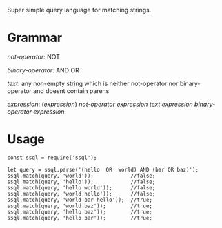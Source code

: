 Super simple query language for matching strings.

# Grammar

_not-operator_: NOT

_binary-operator_:
	AND
	OR

_text_: any non-empty string which is neither not-operator nor binary-operator and doesnt contain parens

_expression_:
	(_expression_)
	_not-operator_ _expression_
	_text_
	_expression binary-operator expression_

# Usage

```
const ssql = require('ssql');

let query = ssql.parse('(hello  OR  world) AND (bar OR baz)');
ssql.match(query, 'world'));			//false;
ssql.match(query, 'hello'));			//false;
ssql.match(query, 'hello world'));		//false;
ssql.match(query, 'world hello'));		//false;
ssql.match(query, 'world bar hello'));	//true;
ssql.match(query, 'world baz'));		//true;
ssql.match(query, 'hello baz'));		//true;
ssql.match(query, 'hello bar'));		//true;
```